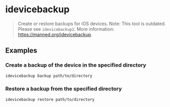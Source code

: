 # idevicebackup

> Create or restore backups for iOS devices. Note: This tool is outdated. Please see `idevicebackup2`. More information: <https://manned.org/idevicebackup>.

## Examples

### Create a backup of the device in the specified directory

```bash
idevicebackup backup path/to/directory
```

### Restore a backup from the specified directory

```bash
idevicebackup restore path/to/directory
```
